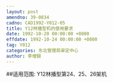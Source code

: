 ```yaml
---
layout: post
amendno: 39-0834
cadno: CAD1992-Y012-05
title: Y12林播型机的使用要求
date: 1992-10-20 00:00:00 +0800
effdate: 1992-10-24 00:00:00 +0800
tag: Y012
categories: 东北管理局审定中心
author: 李增银
---
```


##适用范围:
Y12林播型第24、25、26架机

